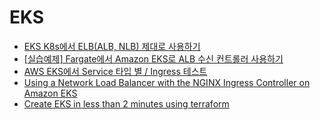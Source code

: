 # EKS
- [EKS K8s에서 ELB(ALB, NLB) 제대로 사용하기](https://velog.io/@ausg/eks-k8s-elb)
- [[실습예제] Fargate에서 Amazon EKS로 ALB 수신 컨트롤러 사용하기](https://www.megazone.com/techblog_20200219_using-alb-ingress-controller-with-amazon-eks-on-fargate/)
- [AWS EKS에서 Service 타입 별 / Ingress 테스트](https://medium.com/finda-tech/aws-eks에서-service-타입-별-ingress-테스트-b911f129c8d5)
- [Using a Network Load Balancer with the NGINX Ingress Controller on Amazon EKS](https://aws.amazon.com/ko/blogs/opensource/network-load-balancer-nginx-ingress-controller-eks/)
- [Create EKS in less than 2 minutes using terraform](https://dev.to/devopsmedium/create-eks-in-less-than-2-minutes-using-terraform-481f)

